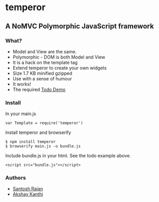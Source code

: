 # temperor

## A NoMVC Polymorphic JavaScript framework

### What?
* Model and View are the same.
* Polymorphic - DOM is both Model and View
* It is a hack on the template tag
* Extend temperor to create your own widgets
* Size 1.7 KB minified gzipped
* Use with a sense of humour
* It works!
* The required [Todo Demo](http://geekskool.github.io/temperor/examples/todo/)

### Install

In your main.js

    var Template = require('temperor')

Install temperor and browserify

    $ npm install temperor
    $ browserify main.js -o bundle.js

Include bundle.js in your html. See the todo example above.

    <script src="bundle.js"></script>

### Authors

* [Santosh Rajan](https://github.com/santoshrajan)
* [Akshay Kanthi](https://github.com/aksanoble)
